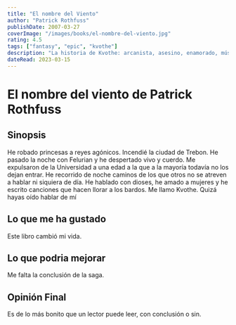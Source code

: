 ```yaml
---
title: "El nombre del Viento"
author: "Patrick Rothfuss"
publishDate: 2007-03-27
coverImage: "/images/books/el-nombre-del-viento.jpg"
rating: 4.5
tags: ["fantasy", "epic", "kvothe"]
description: "La historia de Kvothe:​ arcanista, asesino, enamorado, músico, estudiante, aventurero y personaje legendario"
dateRead: 2023-03-15
---
```


# El nombre del viento de Patrick Rothfuss

## Sinopsis

He robado princesas a reyes agónicos. Incendié la ciudad de Trebon. He pasado la noche con Felurian y he despertado vivo y cuerdo. Me expulsaron de la Universidad a una edad a la que a la mayoría todavía no los dejan entrar. He recorrido de noche caminos de los que otros no se atreven a hablar ni siquiera de día. He hablado con dioses, he amado a mujeres y he escrito canciones que hacen llorar a los bardos. Me llamo Kvothe. Quizá hayas oído hablar de mí

## Lo que me ha gustado

Este libro cambió mi vida.

## Lo que podria mejorar

Me falta la conclusión de la saga.

## Opinión Final

Es de lo más bonito que un lector puede leer, con conclusión o sin.